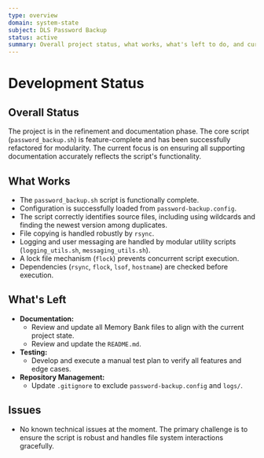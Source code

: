 ```yaml
---
type: overview
domain: system-state
subject: DLS Password Backup
status: active
summary: Overall project status, what works, what's left to do, and current issues.
---
```

# Development Status

## Overall Status
The project is in the refinement and documentation phase. The core script (`password_backup.sh`) is feature-complete and has been successfully refactored for modularity. The current focus is on ensuring all supporting documentation accurately reflects the script's functionality.

## What Works
*   The `password_backup.sh` script is functionally complete.
*   Configuration is successfully loaded from `password-backup.config`.
*   The script correctly identifies source files, including using wildcards and finding the newest version among duplicates.
*   File copying is handled robustly by `rsync`.
*   Logging and user messaging are handled by modular utility scripts (`logging_utils.sh`, `messaging_utils.sh`).
*   A lock file mechanism (`flock`) prevents concurrent script execution.
*   Dependencies (`rsync`, `flock`, `lsof`, `hostname`) are checked before execution.

## What's Left
*   **Documentation:**
    *   Review and update all Memory Bank files to align with the current project state.
    *   Review and update the `README.md`.
*   **Testing:**
    *   Develop and execute a manual test plan to verify all features and edge cases.
*   **Repository Management:**
    *   Update `.gitignore` to exclude `password-backup.config` and `logs/`.

## Issues
*   No known technical issues at the moment. The primary challenge is to ensure the script is robust and handles file system interactions gracefully.
